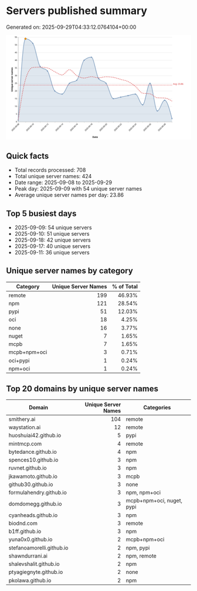 # Servers published summary

Generated on: 2025-09-29T04:33:12.0764104+00:00

![Unique servers per day](servers-per-day.svg)

## Quick facts
- Total records processed: 708
- Total unique server names: 424
- Date range: 2025-09-08 to 2025-09-29
- Peak day: 2025-09-09 with 54 unique server names
- Average unique server names per day: 23.86

## Top 5 busiest days
- 2025-09-09: 54 unique servers
- 2025-09-10: 51 unique servers
- 2025-09-18: 42 unique servers
- 2025-09-17: 40 unique servers
- 2025-09-11: 36 unique servers

## Unique server names by category

| Category | Unique Server Names | % of Total |
|----------|---------------------:|-----------:|
| remote | 199 | 46.93% |
| npm | 121 | 28.54% |
| pypi | 51 | 12.03% |
| oci | 18 | 4.25% |
| none | 16 | 3.77% |
| nuget | 7 | 1.65% |
| mcpb | 7 | 1.65% |
| mcpb+npm+oci | 3 | 0.71% |
| oci+pypi | 1 | 0.24% |
| npm+oci | 1 | 0.24% |

## Top 20 domains by unique server names

| Domain | Unique Server Names | Categories |
|--------|---------------------:|------------|
| smithery.ai | 104 | remote |
| waystation.ai | 12 | remote |
| huoshuiai42.github.io | 5 | pypi |
| mintmcp.com | 4 | remote |
| bytedance.github.io | 4 | npm |
| spences10.github.io | 3 | npm |
| ruvnet.github.io | 3 | npm |
| jkawamoto.github.io | 3 | mcpb |
| github30.github.io | 3 | none |
| formulahendry.github.io | 3 | npm, npm+oci |
| domdomegg.github.io | 3 | mcpb+npm+oci, nuget, pypi |
| cyanheads.github.io | 3 | npm |
| biodnd.com | 3 | remote |
| b1ff.github.io | 3 | npm |
| yuna0x0.github.io | 2 | mcpb+npm+oci |
| stefanoamorelli.github.io | 2 | npm, pypi |
| shawndurrani.ai | 2 | npm, remote |
| shalevshalit.github.io | 2 | npm |
| ptyagiegnyte.github.io | 2 | none |
| pkolawa.github.io | 2 | npm |
